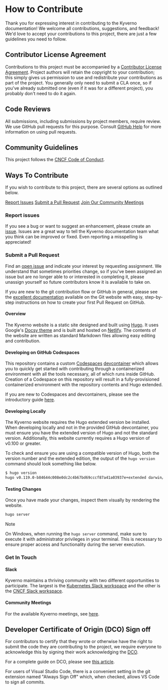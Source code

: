 # How to Contribute

Thank you for expressing interest in contributing to the Kyverno documentation! We welcome all contributions, suggestions, and feedback! We'd love to accept your contributions to this project, there are just a few guidelines you need to follow.

## Contributor License Agreement

Contributions to this project must be accompanied by a [Contributor License Agreement](https://github.com/cncf/cla). Project authors will retain the copyright to your contribution; this simply gives us permission to use and redistribute your contributions as part of the project. You generally only need to submit a CLA once, so if you've already submitted one (even if it was for a different project), you probably don't need to do it again.

## Code Reviews

All submissions, including submissions by project members, require review. We use GitHub pull requests for this purpose. Consult [GitHub Help](https://docs.github.com/en/pull-requests/collaborating-with-pull-requests/proposing-changes-to-your-work-with-pull-requests/about-pull-requests) for more information on using pull requests.

## Community Guidelines

This project follows the [CNCF Code of Conduct](https://github.com/cncf/foundation/blob/main/code-of-conduct.md).

## Ways To Contribute

If you wish to contribute to this project, there are several options as outlined below.

[Report Issues](#report-issues)
[Submit a Pull Request](#submit-a-pull-request)
[Join Our Community Meetings](#community-meetings)

### Report issues

If you see a bug or want to suggest an enhancement, please create an [issue](https://github.com/kyverno/website/issues/new/choose). Issues are a great way to tell the Kyverno documentation team what you think can be improved or fixed. Even reporting a misspelling is appreciated!

### Submit a Pull Request

Find an [open issue](https://github.com/kyverno/website/issues) and indicate your interest by requesting assignment. We understand that sometimes priorities change, so if you've been assigned an issue but are no longer able to or interested in completing it, please unassign yourself so future contributors know it is available to take on.

If you are new to the git contribution flow or GitHub in general, please see the [excellent documentation](https://git-scm.com/book/en/v2/GitHub-Contributing-to-a-Project) available on the Git website with easy, step-by-step instructions on how to create your first Pull Request on GitHub.

#### Overview

The Kyverno website is a static site designed and built using [Hugo](https://gohugo.io/). It uses Google's [Docsy theme](https://www.docsy.dev/) and is built and hosted on [Netlify](https://www.netlify.com/). The contents of the website are written as standard Markdown files allowing easy editing and contribution.

#### Developing on GitHub Codespaces

This repository contains a custom [Codespaces](https://github.com/features/codespaces) [devcontainer](https://containers.dev/) which allows you to quickly get started with contributing through a containerized environment with all the tools necessary, all of which runs inside GitHub. Creation of a Codespace on this repository will result in a fully-provisioned containerized environment with the repository contents and Hugo extended.

If you are new to Codespaces and devcontainers, please see the introductory guide [here](https://docs.github.com/en/codespaces/setting-up-your-project-for-codespaces/adding-a-dev-container-configuration/introduction-to-dev-containers).

#### Developing Locally

The Kyverno website requires the Hugo extended version be installed. When developing locally and not in the provided GitHub devcontainer, you must ensure you have the extended version of Hugo and not the standard version. Additionally, this website currently requires a Hugo version of v0.100 or greater.

To check and ensure you are using a compatible version of Hugo, both the version number and the extended edition, the output of the `hugo version` command should look something like below.

```sh
$ hugo version
hugo v0.119.0-b84644c008e0dc2c4b67bd69cccf87a41a03937e+extended darwin/amd64 BuildDate=2023-09-24T15:20:17Z VendorInfo=brew
```

#### Testing Changes

Once you have made your changes, inspect them visually by rendering the website.

```sh
hugo server
```

> [!Note]
> On Windows, when running the `hugo server` command, make sure to execute it with administrator privileges in your terminal. This is necessary to ensure proper access and functionality during the server execution.

### Get In Touch

#### Slack

Kyverno maintains a thriving community with two different opportunities to participate. The largest is the [Kubernetes Slack workspace](https://slack.k8s.io/#kyverno) and the other is the [CNCF Slack workspace](https://cloud-native.slack.com/#kyverno).

#### Community Meetings

For the available Kyverno meetings, see [here](https://kyverno.io/community/#meetings).

## Developer Certificate of Origin (DCO) Sign off

For contributors to certify that they wrote or otherwise have the right to submit the code they are contributing to the project, we require everyone to acknowledge this by signing their work acknowledging the [DCO](https://developercertificate.org/).

For a complete guide on DCO, please see [this article](https://www.secondstate.io/articles/dco/).

For users of Visual Studio Code, there is a convenient setting in the git extension named "Always Sign Off" which, when checked, allows VS Code to sign all commits.
